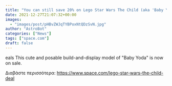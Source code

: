 ```yaml
---
title: "You can still save 20% on Lego Star Wars The Child (aka 'Baby Yoda') building set with this deal"
date: 2021-12-27T21:07:32+00:00
images:
  - "images/post/pHBvZWJqTYBPoxNtQDzSvN.jpg"
author: "AstroBot"
categories: ["News"]
tags: ["space.com"]
draft: false
---
```


eals This cute and posable build-and-display model of "Baby Yoda" is now on sale. 

Διαβάστε περισσότερα: https://www.space.com/lego-star-wars-the-child-deal
